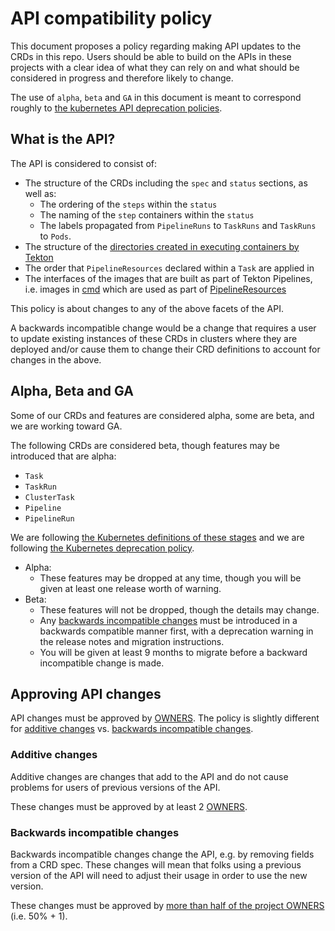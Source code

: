 # API compatibility policy

This document proposes a policy regarding making API updates to the CRDs in this
repo. Users should be able to build on the APIs in these projects with a clear
idea of what they can rely on and what should be considered in progress and
therefore likely to change.

The use of `alpha`, `beta` and `GA` in this document is meant to correspond
roughly to
[the kubernetes API deprecation policies](https://kubernetes.io/docs/reference/using-api/deprecation-policy/#deprecating-a-flag-or-cli).

## What is the API?

The API is considered to consist of:

- The structure of the CRDs including the `spec` and `status` sections, as well as:
  - The ordering of the `steps` within the `status`
  - The naming of the `step` containers within the `status`
  - The labels propagated from `PipelineRuns` to `TaskRuns` and `TaskRuns` to `Pods`.
- The structure of the [directories created in executing containers by Tekton](docs/tasks.md#reserved-directories)
- The order that `PipelineResources` declared within a `Task` are applied in
- The interfaces of the images that are built as part of Tekton Pipelines,
  i.e. images in [cmd](https://github.com/tektoncd/pipeline/tree/master/cmd) which are used as part of
  [PipelineResources](docs/resources.md)

This policy is about changes to any of the above facets of the API.

A backwards incompatible change would be a change that requires a user to update
existing instances of these CRDs in clusters where they are deployed and/or cause them
to change their CRD definitions to account for changes in the above.

## Alpha, Beta and GA

Some of our CRDs and features are considered alpha, some are beta, and we are working
toward GA.

The following CRDs are considered beta, though features may be introduced that are
alpha:

* `Task`
* `TaskRun`
* `ClusterTask`
* `Pipeline`
* `PipelineRun`

We are following [the Kubernetes definitions of these stages](https://kubernetes.io/docs/reference/using-api/api-overview/#api-versioning)
and we are following [the Kubernetes deprecation policy](https://kubernetes.io/docs/reference/using-api/deprecation-policy/).

* Alpha:
  * These features may be dropped at any time, though you will be given at least
    one release worth of warning.
* Beta:
  * These features will not be dropped, though the details may change.
  * Any [backwards incompatible changes](#backwards-incompatible-changes) must be
    introduced in a backwards compatible manner first, with a deprecation warning
    in the release notes and migration instructions.
  * You will be given at least 9 months to migrate before a backward incompatible
    change is made.

## Approving API changes

API changes must be approved by [OWNERS](OWNERS). The policy is slightly different
for [additive changes](#additive-changes) vs.
[backwards incompatible changes](#backwards-incompatible-changes).

### Additive changes

Additive changes are changes that add to the API and do not cause problems for users
of previous versions of the API.

These changes must be approved by at least 2 [OWNERS](OWNERS).

### Backwards incompatible changes

Backwards incompatible changes change the API, e.g. by removing fields from a CRD
spec. These changes will mean that folks using a previous version of the API will need
to adjust their usage in order to use the new version.

These changes must be approved by [more than half of the project OWNERS](OWNERS)
(i.e. 50% + 1).
